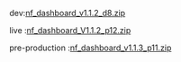 





dev:[nf_dashboard_v1.1.2_d8.zip](https://github.com/user-attachments/files/18907150/nf_dashboard_v1.1.2_d8.zip)




live :[nf_dashboard_V1.1.2_p12.zip](https://github.com/user-attachments/files/19010782/nf_dashboard_V1.1.2_p12.zip)



pre-production :[nf_dashboard_v1.1.3_p11.zip](https://github.com/user-attachments/files/19280891/nf_dashboard_v1.1.3_p11.zip)
